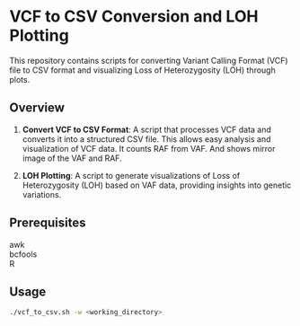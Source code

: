# VCF to CSV Conversion and LOH Plotting

This repository contains scripts for converting Variant Calling Format (VCF) file to CSV format and visualizing Loss of Heterozygosity (LOH) through plots.

## Overview

1. **Convert VCF to CSV Format**: A script that processes VCF data and converts it into a structured CSV file. This allows easy analysis and visualization of VCF data. It counts RAF from VAF. And shows mirror image of the VAF and RAF.

2. **LOH Plotting**: A script to generate visualizations of Loss of Heterozygosity (LOH) based on VAF data, providing insights into genetic variations.

## Prerequisites  

awk  
bcfools  
R

## Usage

```bash 
./vcf_to_csv.sh -w <working_directory>
```
